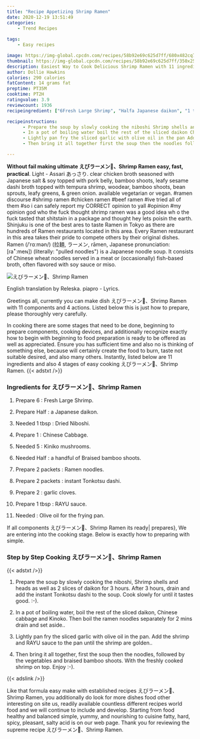 ```yaml
---
title: "Recipe Appetizing Shrimp Ramen"
date: 2020-12-19 13:51:49
categories:
    - Trend Recipes
    
tags:
    - Easy recipes

image: https://img-global.cpcdn.com/recipes/58b92e69c625d7ff/680x482cq70/えびラーメン🦐shrimp-ramen-recipe-main-photo.jpg
thumbnail: https://img-global.cpcdn.com/recipes/58b92e69c625d7ff/350x250cq70/えびラーメン🦐shrimp-ramen-recipe-main-photo.jpg
description: Easiest Way to Cook Delicious Shrimp Ramen with 11 ingredients and 4 stages of easy cooking.
author: Dollie Hawkins
calories: 290 calories
fatContent: 14 grams fat
preptime: PT35M
cooktime: PT2H
ratingvalue: 3.9
reviewcount: 1936
recipeingredient: ["6Fresh Large Shrimp", "Halfa Japanese daikon", "1 tbspDried Niboshi", "1Chinese Cabbage", "5Kiniko mushrooms", "Halfa handful of Braised bamboo shoots", "2 packetsRamen noodles", "2 packetsinstant Tonkotsu dashi", "2garlic cloves", "1 tbspRAYU sauce", "Olive oil for the frying pan"]

recipeinstructions: 
      - Prepare the soup by slowly cooking the niboshi Shrimp shells and heads as well as 2 slices of daikon for 3 hours After 3 hours drain and add the instant Tonkotsu dashi to the soup Cook slowly for until it tastes good  
      - In a pot of boiling water boil the rest of the sliced daikon Chinese cabbage and Kinoko Then boil the ramen noodles separately for 2 mins drain and set aside 
      - Lightly pan fry the sliced garlic with olive oil in the pan Add the shrimp and RAYU sauce to the pan until the shrimp are golden 
      - Then bring it all together first the soup then the noodles followed by the vegetables and braised bamboo shoots With the freshly cooked shrimp on top Enjoy 

---
```




**Without fail making ultimate えびラーメン🦐、Shrimp Ramen easy, fast, practical**. Light - Assari あっさり. clear chicken broth seasoned with Japanese salt &amp; soy topped with pork belly, bamboo shoots, leafy sesame dashi broth topped with tempura shrimp, woodear, bamboo shoots, bean sprouts, leafy greens, &amp; green onion. available vegetarian or vegan. #ramen discourse #shrimp ramen #chicken ramen #beef ramen #ive tried all of them #so i can safely report my CORRECT opinion to yall #opinion #my opinion god who the fuck thought shrimp ramen was a good idea wh o the fuck tasted that shitstain in a package and thought hey lets poisin the earth. Shinjuku is one of the best ares to taste Ramen in Tokyo as there are hundreds of Ramen restaurants located in this area. Every Ramen restaurant in this area takes their pride to compete others by their original dishes. Ramen (/ˈrɑːmən/) (拉麺, ラーメン, rāmen, Japanese pronunciation: [ɾaꜜːmeɴ]) (literally: &#34;pulled noodles&#34;) is a Japanese noodle soup. It consists of Chinese wheat noodles served in a meat or (occasionally) fish-based broth, often flavored with soy sauce or miso.


![えびラーメン🦐、Shrimp Ramen](https://img-global.cpcdn.com/recipes/58b92e69c625d7ff/680x482cq70/えびラーメン🦐shrimp-ramen-recipe-main-photo.jpg "えびラーメン🦐、Shrimp Ramen")



English translation by Releska. piapro - Lyrics.


Greetings all, currently you can make dish えびラーメン🦐、Shrimp Ramen with 11 components and 4 actions. Listed below this is just how to prepare, please thoroughly very carefully.

In cooking there are some stages that need to be done, beginning to prepare components, cooking devices, and additionally recognize exactly how to begin with beginning to food preparation is ready to be offered as well as appreciated. Ensure you has sufficient time and also no is thinking of something else, because will certainly create the food to burn, taste not suitable desired, and also many others. Instantly, listed below are 11 ingredients and also 4 stages of easy cooking えびラーメン🦐、Shrimp Ramen.
{{< adstxt />}}

### Ingredients for えびラーメン🦐、Shrimp Ramen


1. Prepare 6 : Fresh Large Shrimp.

1. Prepare Half : a Japanese daikon.

1. Needed 1 tbsp : Dried Niboshi.

1. Prepare 1 : Chinese Cabbage.

1. Needed 5 : Kiniko mushrooms.

1. Needed Half : a handful of Braised bamboo shoots.

1. Prepare 2 packets : Ramen noodles.

1. Prepare 2 packets : instant Tonkotsu dashi.

1. Prepare 2 : garlic cloves.

1. Prepare 1 tbsp : RAYU sauce.

1. Needed  : Olive oil for the frying pan.



If all components えびラーメン🦐、Shrimp Ramen its ready| prepares}, We are entering into the cooking stage. Below is exactly how to preparing with simple.

### Step by Step Cooking えびラーメン🦐、Shrimp Ramen

{{< adstxt />}}


1. Prepare the soup by slowly cooking the niboshi, Shrimp shells and heads as well as 2 slices of daikon for 3 hours. After 3 hours, drain and add the instant Tonkotsu dashi to the soup. Cook slowly for until it tastes good. :-).



1. In a pot of boiling water, boil the rest of the sliced daikon, Chinese cabbage and Kinoko. Then boil the ramen noodles separately for 2 mins drain and set aside..



1. Lightly pan fry the sliced garlic with olive oil in the pan. Add the shrimp and RAYU sauce to the pan until the shrimp are golden..



1. Then bring it all together, first the soup then the noodles, followed by the vegetables and braised bamboo shoots. With the freshly cooked shrimp on top. Enjoy :-).





{{< adslink />}}

Like that formula easy make with established recipes えびラーメン🦐、Shrimp Ramen, you additionally do look for more dishes food other interesting on site us, readily available countless different recipes world food and we will continue to include and develop. Starting from food healthy and balanced simple, yummy, and nourishing to cuisine fatty, hard, spicy, pleasant, salty acid is on our web page. Thank you for reviewing the supreme recipe えびラーメン🦐、Shrimp Ramen.
